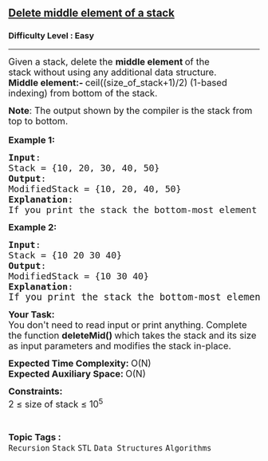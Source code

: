 <h2><a href="https://practice.geeksforgeeks.org/problems/delete-middle-element-of-a-stack/1?page=1&difficulty[]=-1&difficulty[]=0&status[]=unsolved&category[]=Stack&sortBy=submissions">Delete middle element of a stack</a></h2><h3>Difficulty Level : Easy</h3><hr><div class="problems_problem_content__Xm_eO"><p><span style="font-size: 18px;">Given a stack, delete the&nbsp;<strong>middle element </strong>of the stack&nbsp;without using any additional data structure.<br><strong>Middle element:- </strong>ceil((size_of_stack+1)/2) (1-based indexing) from bottom of the stack.</span></p>
<p><strong style="font-size: 18px;">Note</strong><span style="font-size: 18px;">: The output shown by the compiler is the stack from top to bottom.</span><br>&nbsp;<br><strong><span style="font-size: 18px;">Example 1:</span></strong></p>
<pre><span style="font-size: 18px;"><strong>Input</strong>: 
Stack = {10, 20, 30, 40, 50}
<strong>Output</strong>:
ModifiedStack = {10, 20, 40, 50}
<strong>Explanation</strong>:
If you print the stack the bottom-most element will be 10 and the top-most element will be 50. Middle element will be element at index 3 from bottom, which is 30. Deleting 30, stack will look like {10 20 40 50}.</span>
</pre>
<p><strong><span style="font-size: 18px;">Example 2:</span></strong></p>
<pre><span style="font-size: 18px;"><strong>Input</strong>: 
Stack = {10 20 30 40}
<strong>Output</strong>:
ModifiedStack = {10 30 40}
<strong>Explanation</strong>:<br></span><span style="font-size: 14pt;">If you print the stack the bottom-most element will be 10 and the top-most element will be 40. Middle element will be element at index 2 from bottom, which is 20. Deleting 20, stack will look like {10 30 40}.</span></pre>
<p><strong><span style="font-size: 18px;">Your Task:</span></strong><br><span style="font-size: 18px;">You don't need to read input or print anything.&nbsp;Complete the function <strong>deleteMid() </strong>which takes the stack and its size as input parameters and modifies the stack in-place.</span></p>
<p><span style="font-size: 18px;"><strong>Expected Time Complexity: </strong>O(N)<br><strong>Expected Auxiliary Space:&nbsp;</strong>O(N)</span></p>
<p><span style="font-size: 18px;"><strong>Constraints:</strong><br>2 ≤ size of stack ≤ 10<sup>5</sup></span></p></div><br><p><span style=font-size:18px><strong>Topic Tags : </strong><br><code>Recursion</code>&nbsp;<code>Stack</code>&nbsp;<code>STL</code>&nbsp;<code>Data Structures</code>&nbsp;<code>Algorithms</code>&nbsp;